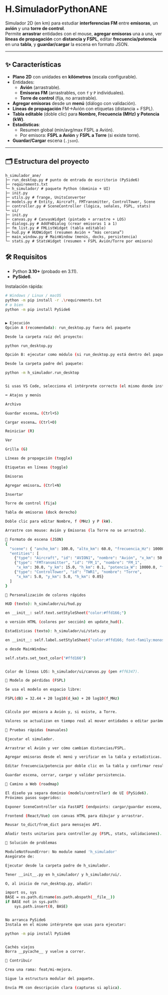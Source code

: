 # H.SimuladorPythonANE

Simulador 2D (en km) para estudiar **interferencias FM** entre **emisoras**, un **avión** y una **torre de control**.  
Permite **arrastrar** entidades con el mouse, **agregar emisoras** una a una, ver **líneas de propagación** con **distancia y FSPL**, editar **frecuencia/potencia** en una **tabla**, y **guardar/cargar** la escena en formato JSON.

---

## ✨ Características

- **Plano 2D** con unidades en **kilómetros** (escala configurable).
- Entidades:
  - **Avión** (arrastrable).
  - **Emisoras FM** (arrastrables, con `f` y `P` individuales).
  - **Torre de control** (fija, no arrastrable).
- **Agregar emisoras** desde un **menú** (diálogo con validación).
- **Líneas de propagación** FM→Avión con etiquetas (distancia + FSPL).
- **Tabla editable** (doble clic) para **Nombre, Frecuencia (MHz) y Potencia (kW)**.
- **Estadísticas**:
  - Resumen global (min/avg/max FSPL a Avión).
  - Por emisora: **FSPL a Avión** y **FSPL a Torre** (si existe torre).
- **Guardar/Cargar** escena (`.json`).

---

## 🗂 Estructura del proyecto
```
h_simulador_ane/
├─ run_desktop.py # punto de entrada de escritorio (PySide6)
├─ requirements.txt
└─ h_simulador/ # paquete Python (dominio + UI)
├─ init.py
├─ utils.py # frange, UnitsConverter
├─ models.py # Entity, Aircraft, FMTransmitter, ControlTower, Scene
├─ controller.py # SceneController (lógica, señales, FSPL, stats)
└─ ui/
├─ init.py
├─ canvas.py # CanvasWidget (pintado + arrastre + LOS)
├─ dialogs.py # AddFmDialog (crear emisoras 1 a 1)
├─ fm_list.py # FMListWidget (tabla editable)
├─ hud.py # HUDWidget (resumen Avión + “más cercana”)
├─ main_window.py # MainWindow (menús, docks, persistencia)
└─ stats.py # StatsWidget (resumen + FSPL Avión/Torre por emisora)
```


## 🛠 Requisitos

- Python **3.10+** (probado en 3.11).
- **PySide6**.

Instalación rápida:

```bash
# Windows / Linux / macOS
python -m pip install -r .\requirements.txt
# o bien
python -m pip install PySide6


▶️ Ejecución
Opción A (recomendada): run_desktop.py fuera del paquete

Desde la carpeta raíz del proyecto:

python run_desktop.py

Opción B: ejecutar como módulo (si run_desktop.py está dentro del paquete)

Desde la carpeta padre del paquete:

python -m h_simulador.run_desktop


Si usas VS Code, selecciona el intérprete correcto (el mismo donde instalaste PySide6).

⌨️ Atajos y menús

Archivo

Guardar escena… (Ctrl+S)

Cargar escena… (Ctrl+O)

Reiniciar (R)

Ver

Grilla (G)

Líneas de propagación (toggle)

Etiquetas en líneas (toggle)

Emisoras

Agregar emisora… (Ctrl+N)

Insertar

Torre de control (fija)

Tabla de emisoras (dock derecho)

Doble clic para editar Nombre, f (MHz) y P (kW).

Arrastre con mouse: Avión y Emisoras (la Torre no se arrastra).

💾 Formato de escena (JSON)
{
  "scene": { "ancho_km": 100.0, "alto_km": 60.0, "frecuencia_Hz": 100000000.0 },
  "entities": [
    {"type": "Aircraft", "id": "AVION1", "nombre": "Avión", "x_km": 50.0, "y_km": 30.0, "h_km": 2.0},
    {"type": "FMTransmitter", "id": "FM_1", "nombre": "FM_1",
     "x_km": 30.0, "y_km": 15.0, "h_km": 0.1, "potencia_W": 10000.0, "f_Hz": 100000000.0},
    {"type": "ControlTower", "id": "TWR1", "nombre": "Torre",
     "x_km": 5.0, "y_km": 5.0, "h_km": 0.05}
  ]
}

🎨 Personalización de colores rápidos

HUD (texto): h_simulador/ui/hud.py

en __init__: self.text.setStyleSheet("color:#ffd166;")

o versión HTML (colores por sección) en update_hud().

Estadísticas (texto): h_simulador/ui/stats.py

en __init__: self.label.setStyleSheet("color:#ffd166; font-family:monospace;")

o desde MainWindow:

self.stats.set_text_color("#ffd166")


Color de líneas LOS: h_simulador/ui/canvas.py (pen #ff6347).

🧮 Modelo de pérdidas (FSPL)

Se usa el modelo en espacio libre:

FSPL(dB) = 32.44 + 20 log10(d_km) + 20 log10(f_MHz)


Cálculo por emisora a Avión y, si existe, a Torre.

Valores se actualizan en tiempo real al mover entidades o editar parámetros.

🧪 Pruebas rápidas (manuales)

Ejecutar el simulador.

Arrastrar el Avión y ver cómo cambian distancias/FSPL.

Agregar emisoras desde el menú y verificar en la tabla y estadísticas.

Editar frecuencia/potencia por doble clic en la tabla y confirmar resultados.

Guardar escena, cerrar, cargar y validar persistencia.

🚀 Camino a Web (roadmap)

El diseño ya separa dominio (models/controller) de UI (PySide6).
Próximos pasos sugeridos:

Exponer SceneController vía FastAPI (endpoints: cargar/guardar escena, agregar FM, mover entidad, calcular FSPL).

Frontend (React/Vue) con canvas HTML para dibujar y arrastrar.

Reusar to_dict/from_dict para mensajes API.

Añadir tests unitarios para controller.py (FSPL, stats, validaciones).

🧪 Solución de problemas

ModuleNotFoundError: No module named 'h_simulador'
Asegúrate de:

Ejecutar desde la carpeta padre de h_simulador.

Tener __init__.py en h_simulador/ y h_simulador/ui/.

O, al inicio de run_desktop.py, añadir:

import os, sys
BASE = os.path.dirname(os.path.abspath(__file__))
if BASE not in sys.path:
    sys.path.insert(0, BASE)


No arranca PySide6
Instala en el mismo intérprete que usas para ejecutar:

python -m pip install PySide6


Cachés viejos
Borra __pycache__ y vuelve a correr.

🤝 Contribuir

Crea una rama: feat/mi-mejora.

Sigue la estructura modular del paquete.

Envía PR con descripción clara (capturas si aplica).


